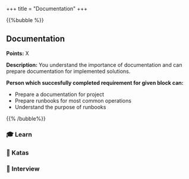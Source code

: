 +++
title = "Documentation"
+++

{{%bubble %}}

## Documentation

**Points:** X

**Description:** You understand the importance of documentation and can prepare documentation for implemented solutions.

**Person which succesfully completed requirement for given block can:**

- Prepare a documentation for project
- Prepare runbooks for most common operations
- Understand the purpose of runbooks

{{% /bubble%}}

### 🎓 Learn
### 📝 Katas
### 🎤 Interview
